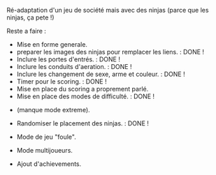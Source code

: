 Ré-adaptation d'un jeu de société mais avec des ninjas (parce que les ninjas, ça pete !)

Reste a faire :
* Mise en forme generale.
* preparer les images des ninjas pour remplacer les liens. : DONE !
* Inclure les portes d'entrés. : DONE !
* Inclure les conduits d'aeration. : DONE !
* Inclure les changement de sexe, arme et couleur. : DONE !
* Timer pour le scoring. : DONE !
* Mise en place du scoring a proprement parlé.
* Mise en place des modes de difficulté. : DONE !
- (manque mode extreme).
* Randomiser le placement des ninjas. : DONE !

* Mode de jeu "foule".
* Mode multijoueurs.
* Ajout d'achievements.
